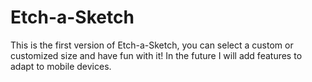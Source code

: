 # Etch-a-Sketch

This is the first version of Etch-a-Sketch, you can select a custom or customized size and have fun with it! In the future I will add features to adapt to mobile devices.
